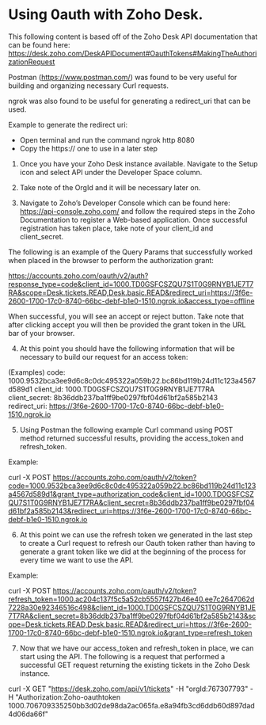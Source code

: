 # Using 0auth with Zoho Desk.

This following content is based off of the Zoho Desk API documentation that can be found here: https://desk.zoho.com/DeskAPIDocument#OauthTokens#MakingTheAuthorizationRequest

Postman (https://www.postman.com/) was found to be very useful for building and organizing necessary Curl requests.

ngrok was also found to be useful for generating a redirect_uri that can be used.

Example to generate the redirect uri:

- Open terminal and run the command ngrok http 8080
- Copy the https:// one to use in a later step

1. Once you have your Zoho Desk instance available. Navigate to the Setup icon and select API under the Developer Space column.

2. Take note of the OrgId and it will be necessary later on.

3. Navigate to Zoho’s Developer Console which can be found here: https://api-console.zoho.com/ and follow the required steps in the Zoho Documentation to register a Web-based application. Once successful registration has taken place, take note of your client_id and client_secret.

The following is an example of the Query Params that successfully worked when placed in the browser to perform the authorization grant:

https://accounts.zoho.com/oauth/v2/auth?response_type=code&client_id=1000.TD0GSFCSZQU7S1T0G9RNYB1JE7T7RA&scope=Desk.tickets.READ,Desk.basic.READ&redirect_uri=https://3f6e-2600-1700-17c0-8740-66bc-debf-b1e0-1510.ngrok.io&access_type=offline

When successful, you will see an accept or reject button. Take note that after clicking accept you will then be provided the grant token in the URL bar of your browser.

4. At this point you should have the following information that will be necessary to build our request for an access token:

(Examples)
code: 1000.9532bca3ee9d6c8c0dc495322a059b22.bc86bd119b24d11c123a4567d589d1
client_id: 1000.TD0GSFCSZQU7S1T0G9RNYB1JE7T7RA
client_secret: 8b36ddb237ba1ff9be0297fbf04d61bf2a585b2143
redirect_uri: https://3f6e-2600-1700-17c0-8740-66bc-debf-b1e0-1510.ngrok.io

5. Using Postman the following example Curl command using POST method returned successful results, providing the access_token and refresh_token.

Example:

curl -X POST https://accounts.zoho.com/oauth/v2/token?code=1000.9532bca3ee9d6c8c0dc495322a059b22.bc86bd119b24d11c123a4567d589d1&grant_type=authorization_code&client_id=1000.TD0GSFCSZQU7S1T0G9RNYB1JE7T7RA&client_secret=8b36ddb237ba1ff9be0297fbf04d61bf2a585b2143&redirect_uri=https://3f6e-2600-1700-17c0-8740-66bc-debf-b1e0-1510.ngrok.io

6. At this point we can use the refresh token we generated in the last step to create a Curl request to refresh our Oauth token rather than having to generate a grant token like we did at the beginning of the process for every time we want to use the API.

Example:

curl -X POST https://accounts.zoho.com/oauth/v2/token?refresh_token=1000.ac204c137f5c5a52cb5557f427b46e40.ee7c2647062d7228a30e92346516c498&client_id=1000.TD0GSFCSZQU7S1T0G9RNYB1JE7T7RA&client_secret=8b36ddb237ba1ff9be0297fbf04d61bf2a585b2143&scope=Desk.tickets.READ,Desk.basic.READ&redirect_uri=https://3f6e-2600-1700-17c0-8740-66bc-debf-b1e0-1510.ngrok.io&grant_type=refresh_token 

7. Now that we have our access_token and refresh_token in place, we can start using the API. The following is a request that performed a successful GET request returning the existing tickets in the Zoho Desk instance.

curl -X GET "https://desk.zoho.com/api/v1/tickets" -H "orgId:767307793" -H "Authorization:Zoho-oauthtoken 1000.706709335250bb3d02de98da2ac065fa.e8a94fb3cd6ddb60d897dad4d06da66f"






